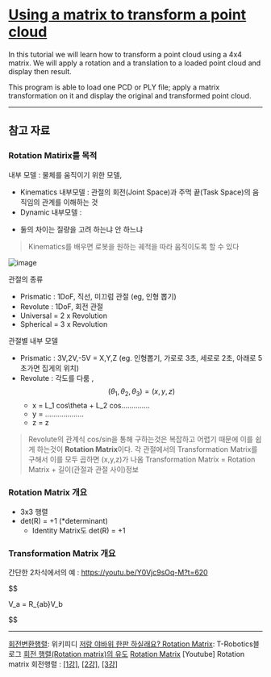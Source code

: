 # [Using a matrix to transform a point cloud](http://pointclouds.org/documentation/tutorials/matrix_transform.php#matrix-transform)

In this tutorial we will learn how to transform a point cloud using a 4x4 matrix. We will apply a rotation and a translation to a loaded point cloud and display then result.

This program is able to load one PCD or PLY file; apply a matrix transformation on it and display the original and transformed point cloud.













---

## 참고 자료 

### Rotation Matirix를 목적 


내부 모델 : 물체를 움직이기 위한 모델, 
- Kinematics 내부모델 : 관절의 회전(Joint Space)과 주먹 끝(Task Space)의 움직임의 관계를 이해하는 것
- Dynamic 내부모델 : 
* 둘의 차이는 질량을 고려 하는냐 안 하느냐 

> Kinematics를 배우면 로봇을 원하는 궤적을 따라 움직이도록 할 수 있다

![image](https://user-images.githubusercontent.com/17797922/47067342-076c6500-d224-11e8-8242-343a24de2600.png)


관절의 종류 
- Prismatic : 1DoF, 직선, 미끄럼 관절 (eg, 인형 뽑기) 
- Revolute : 1DoF, 회전 관절 
- Universal = 2 x Revolution
- Spherical = 3 x Revolution 

관절별 내부 모델 
- Prismatic : 3V,2V,-5V = X,Y,Z (eg. 인형뽑기, 가로로 3초, 세로로 2초, 아래로 5초가면 집게의 위치)
- Revolute : 각도를 다룸 , $$(\theta_1,\theta_2,\theta_3) = (x,y,z) $$
    - x = L_1 cos\theta + L_2 cos\..............
    - y = ...................
    - z = z

> Revolute의 관계식 cos/sin을 통해 구하는것은 복잡하고 어렵기 때문에 이를 쉽게 하는것이 **Rotation Matrix**이다. 
> 각 관절에서의 Transformation Matrix를 구해서 이를 모두 곱하면 (x,y,z)가 나옴 
> Transformation Matrix = Rotation Matrix + 길이(관절과 관절 사이)정보 


### Rotation Matrix 개요 

- 3x3 행렬 
- det(R) = +1 (*determinant)
    - Identity Matrix도 det(R) = +1

### Transformation Matrix 개요 

간단한 2차식에서의 예 : https://youtu.be/Y0Vjc9sOq-M?t=620



$$

V_a = R_{ab}V_b 

$$












---
[회전변환행렬](http://t-robotics.blogspot.com/2013/07/rotation-matrix.html#.W8ZOAWgzYuV): 위키피디
[저랑 야바위 한판 하실래요? Rotation Matrix](http://t-robotics.blogspot.com/2013/07/rotation-matrix.html#.W8ZOAWgzYuV): T-Robotics블로그 
[회전 행렬(Rotation matrix)의 유도](https://o-tantk.github.io/posts/derive-rotation-matrix/)
[Rotation Matrix](http://livingeasy.tistory.com/10)
[Youtube] Rotation matrix 회전행렬 : [[1강]](https://youtu.be/2oKGg_cYE70), [[2강]](), [[3강]]()